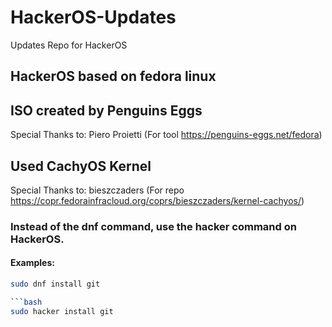 # HackerOS-Updates
Updates Repo for HackerOS

## HackerOS based on fedora linux

## ISO created by Penguins Eggs
Special Thanks to: Piero Proietti (For tool https://penguins-eggs.net/fedora)


## Used CachyOS Kernel
Special Thanks to: bieszczaders (For repo https://copr.fedorainfracloud.org/coprs/bieszczaders/kernel-cachyos/)

### Instead of the dnf command, use the hacker command on HackerOS.
#### Examples:
```bash
sudo dnf install git

```bash
sudo hacker install git
